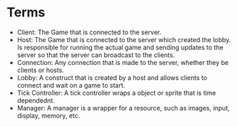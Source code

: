 # Terms

- Client: The Game that is connected to the server.
- Host: The Game that is connected to the server which created the lobby. Is responsible for running the actual game and sending updates to the server so that the server can broadcast to the clients.
- Connection: Any connection that is made to the server, whether they be clients or hosts.
- Lobby: A construct that is created by a host and allows clients to connect and wait on a game to start.
- Tick Controller: A tick controller wraps a object or sprite that is time dependednt.
- Manager: A manager is a wrapper for a resource, such as images, input, display, memory, etc.

